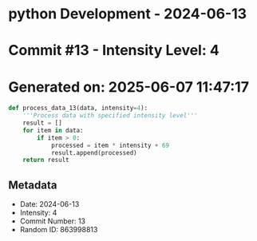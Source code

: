 ﻿# python Development - 2024-06-13
# Commit #13 - Intensity Level: 4
# Generated on: 2025-06-07 11:47:17
```python
def process_data_13(data, intensity=4):
    '''Process data with specified intensity level'''
    result = []
    for item in data:
        if item > 0:
            processed = item * intensity + 69
            result.append(processed)
    return result
```
## Metadata
- Date: 2024-06-13
- Intensity: 4
- Commit Number: 13
- Random ID: 863998813
